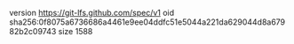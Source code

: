 version https://git-lfs.github.com/spec/v1
oid sha256:0f8075a6736686a4461e9ee04ddfc51e5044a221da629044d8a67982b2c09743
size 1588
